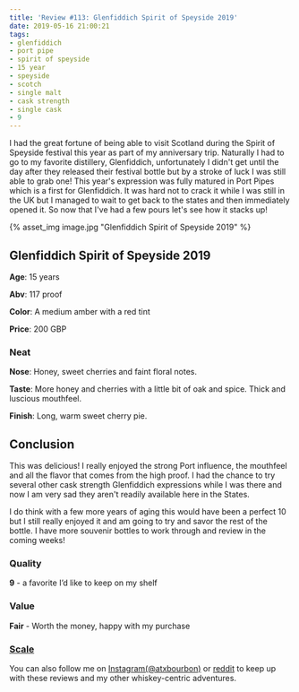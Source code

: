 ```yaml
---
title: 'Review #113: Glenfiddich Spirit of Speyside 2019'
date: 2019-05-16 21:00:21
tags:
- glenfiddich
- port pipe
- spirit of speyside
- 15 year
- speyside
- scotch
- single malt
- cask strength
- single cask
- 9
---
```


I had the great fortune of being able to visit Scotland during the Spirit of Speyside festival this year as part of my anniversary trip. Naturally I had to go to my favorite distillery, Glenfiddich, unfortunately I didn't get until the day after they released their festival bottle but by a stroke of luck I was still able to grab one! This year's expression was fully matured in Port Pipes which is a first for Glenfiddich. It was hard not to crack it while I was still in the UK but I managed to wait to get back to the states and then immediately opened it. So now that I've had a few pours let's see how it stacks up!

{% asset_img image.jpg "Glenfiddich Spirit of Speyside 2019" %}

## Glenfiddich Spirit of Speyside 2019
**Age**: 15 years

**Abv**: 117 proof

**Color**: A medium amber with a red tint 

**Price**: 200 GBP

### Neat
**Nose**: Honey, sweet cherries and faint floral notes.  

**Taste**: More honey and cherries with a little bit of oak and spice. Thick and luscious mouthfeel.

**Finish**: Long, warm sweet cherry pie.

## Conclusion
This was delicious! I really enjoyed the strong Port influence, the mouthfeel and all the flavor that comes from the high proof. I had the chance to try several other cask strength Glenfiddich expressions while I was there and now I am very sad they aren't readily available here in the States. 

I do think with a few more years of aging this would have been a perfect 10 but I still really enjoyed it and am going to try and savor the rest of the bottle. I have more souvenir bottles to work through and review in the coming weeks!

### Quality
**9** - a favorite I’d like to keep on my shelf 

### Value
**Fair** - Worth the money, happy with my purchase

### [Scale](http://atxbourbon.com/Scale/)

You can also follow me on [Instagram(@atxbourbon)](https://www.instagram.com/atxbourbon/) or [reddit](https://www.reddit.com/r/scottmotorraddrinks/) to keep up with these reviews and my other whiskey-centric adventures.